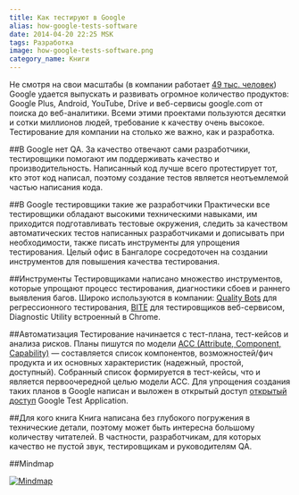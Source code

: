 ```yaml
---
title: Как тестируют в Google
alias: how-google-tests-software
date: 2014-04-20 22:25 MSK
tags: Разработка
image: how-google-tests-software.png
category_name: Книги
---
```


Не смотря на свои масштабы (в компании работает [49 тыс. человек](http://investor.google.com/financial/tables.html))
Google удается выпускать и развивать огромное количество продуктов: Google Plus, Android, YouTube, Drive и веб-сервисы google.com от поиска до веб-аналитики.
Всеми этими проектами пользуются десятки и сотки миллионов людей, требование к качеству очень высокое. Тестирование для компании на столько же важно, как и разработка.

##В Google нет QA.
За качество отвечают сами разработчики, тестировщики помогают им поддерживать качество и производительность.
Написанный код лучше всего протестирует тот, кто этот код написал, поэтому создание тестов является неотъемлемой частью написания кода.


##В Google тестировщики такие же разработчики
Практически все тестировщики обладают высокими техническими навыками, им приходится подготавливать тестовые окружения,
следить за качеством автоматических тестов написанных разработчиками и дописывать при необходимости, также писать инструменты для упрощения тестирования.
Целый офис в Бангалоре сосредоточен на создании инструментов для повышения качества тестирования.


##Инструменты
Тестировщиками написано множество инструментов, которые упрощают процесс тестирования, диагностики сбоев и раннего выявления багов.
Широко используются в компании: [Quality Bots](https://code.google.com/p/qualitybots/) для регрессионного тестирования,
[BITE](https://code.google.com/p/bite-project/) для тестировщиков веб-сервисом, Diagnostic Utility встроенный в Chrome.


##Автоматизация
Тестирование начинается с тест-плана, тест-кейсов и анализа рисков. Планы пишутся по модели [ACC (Attribute, Component, Capability)](https://code.google.com/p/test-analytics/wiki/AccExplained)
 — составляется список компонентов, возможностей/фич продукта и их основных характеристик (надежный, простой, доступный).
Собранный список формируется в тест-кейсы, что и является первоочередной целью модели ACC.
Для упрощения создания таких планов в Google написан и выложен в открытый доступ [открытый доступ](https://code.google.com/p/test-analytics/) Google Test Application.

##Для кого книга
Книга написана без глубокого погружения в технические детали, поэтому может быть интересна большому количеству читателей.
В частности, разработчикам, для которых качество не пустой звук, тестировщикам и руководителям QA.


##Mindmap

<a href="/images/mindmaps/how-google-tests-software.png">![Mindmap](/images/mindmaps/how-google-tests-software/how-google-tests-software-thumb.png)</a>



